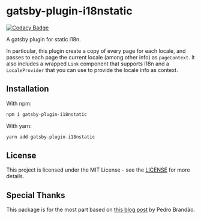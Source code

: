 # gatsby-plugin-i18nstatic

[![Codacy Badge](https://api.codacy.com/project/badge/Grade/d0fe5f17a62e4c0d8a28e5b520ca5061)](https://app.codacy.com/app/LucaCtt/gatsby-plugin-i18nstatic?utm_source=github.com&utm_medium=referral&utm_content=LucaCtt/gatsby-plugin-i18nstatic&utm_campaign=Badge_Grade_Dashboard)

A gatsby plugin for static i18n.

In particular, this plugin create a copy of every page for each locale, and passes to each page the current locale
(among other info) as `pageContext`.
It also includes a wrapped `Link` component that supports i18n and a `LocaleProvider` that you can use to provide
the locale info as context.

## Installation

With npm:

```sh
npm i gatsby-plugin-i18nstatic
```

With yarn:

```sh
yarn add gatsby-plugin-i18nstatic
```

## License

This project is licensed under the MIT License - see the [LICENSE](LICENSE.md) for more details.

## Special Thanks

This package is for the most part based on
[this blog post](https://blog.significa.pt/i18n-with-gatsby-528607b4da81) by Pedro Brandão.
